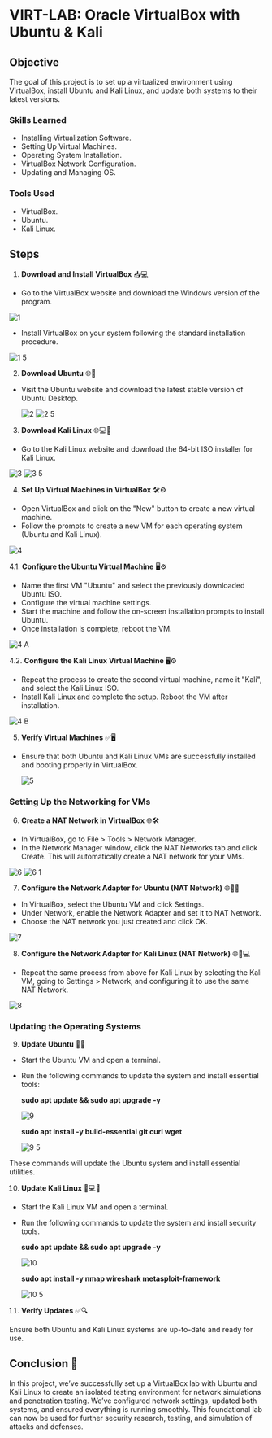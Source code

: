 # **VIRT-LAB: Oracle VirtualBox with Ubuntu & Kali**

## Objective

The goal of this project is to set up a virtualized environment using VirtualBox, install Ubuntu and Kali Linux, and update both systems to their latest versions.

### Skills Learned

- Installing Virtualization Software.
- Setting Up Virtual Machines.
- Operating System Installation.
- VirtualBox Network Configuration.
- Updating and Managing OS.

### Tools Used

- VirtualBox.
- Ubuntu.
- Kali Linux.

## Steps

1. **Download and Install VirtualBox** 📥💻

- Go to the VirtualBox website and download the Windows version of the program.
  
![1](https://github.com/user-attachments/assets/82100c74-dcfe-4f05-937a-97c53c693e54)

- Install VirtualBox on your system following the standard installation procedure.

 ![1 5](https://github.com/user-attachments/assets/a2f00376-c6d3-48e3-b1e4-dfd936683cf8)


2. **Download Ubuntu** 🌐🐧

- Visit the Ubuntu website and download the latest stable version of Ubuntu Desktop.

  ![2](https://github.com/user-attachments/assets/8113a50f-20c2-42d5-a706-c01005779593)
  ![2 5](https://github.com/user-attachments/assets/2ecc328e-0d85-4d8a-adfb-e7ad45c00f26)


3. **Download Kali Linux** 🌐💻🐍

- Go to the Kali Linux website and download the 64-bit ISO installer for Kali Linux.
  
![3](https://github.com/user-attachments/assets/9c359a6c-dd0d-4f55-8011-6f93869dc862)
![3 5](https://github.com/user-attachments/assets/97267f35-5da8-4f95-a67c-a0fec3d7fdb7)


4. **Set Up Virtual Machines in VirtualBox** 🛠️⚙️

- Open VirtualBox and click on the "New" button to create a new virtual machine.
- Follow the prompts to create a new VM for each operating system (Ubuntu and Kali Linux).

![4](https://github.com/user-attachments/assets/a11524ef-1a55-4ed8-9e6c-aaa99c0273de)

   4.1. **Configure the Ubuntu Virtual Machine** 🖥️⚙️

   - Name the first VM "Ubuntu" and select the previously downloaded Ubuntu ISO.
   - Configure the virtual machine settings.
   - Start the machine and follow the on-screen installation prompts to install Ubuntu.
   - Once installation is complete, reboot the VM.

![4 A](https://github.com/user-attachments/assets/3fe9c022-9c30-494f-838b-59c7d8ca8609)

   4.2. **Configure the Kali Linux Virtual Machine** 🖥️⚙️

   - Repeat the process to create the second virtual machine, name it "Kali", and select the Kali Linux ISO.
   - Install Kali Linux and complete the setup. Reboot the VM after installation.

![4 B](https://github.com/user-attachments/assets/3b244bfd-de2f-423b-9c38-96494a609f86)


5. **Verify Virtual Machines** ✅🖥️

- Ensure that both Ubuntu and Kali Linux VMs are successfully installed and booting properly in VirtualBox.

  ![5](https://github.com/user-attachments/assets/5274f22f-fee7-4b10-9a6f-3311693fbfaf)


### **Setting Up the Networking for VMs**

6. **Create a NAT Network in VirtualBox** 🌐🛠️

- In VirtualBox, go to File > Tools > Network Manager.
- In the Network Manager window, click the NAT Networks tab and click Create. This will automatically create a NAT network for your VMs.

![6](https://github.com/user-attachments/assets/c98885d7-1222-4de9-876b-3a5a35204062)
![6 1](https://github.com/user-attachments/assets/b257aefd-456e-4c52-a73e-062016898f73)


7. **Configure the Network Adapter for Ubuntu (NAT Network)** 🌐🔧🐧

- In VirtualBox, select the Ubuntu VM and click Settings.
- Under Network, enable the Network Adapter and set it to NAT Network.
- Choose the NAT network you just created and click OK.

![7](https://github.com/user-attachments/assets/888ba204-22f2-43d0-af6e-69c368dd6859)


8. **Configure the Network Adapter for Kali Linux (NAT Network)** 🌐🔧💻

- Repeat the same process from above for Kali Linux by selecting the Kali VM, going to Settings > Network, and configuring it to use the same NAT Network.

![8](https://github.com/user-attachments/assets/32ce623a-eb78-4626-a863-d2c8df3a5dca)


### **Updating the Operating Systems**

9. **Update Ubuntu** 🔄🐧

- Start the Ubuntu VM and open a terminal.
- Run the following commands to update the system and install essential tools:

    **sudo apt update && sudo apt upgrade -y**

  ![9](https://github.com/user-attachments/assets/6994f5e4-e216-41aa-84d2-bfc7bec43178)

    **sudo apt install -y build-essential git curl wget**

  ![9 5](https://github.com/user-attachments/assets/9c9f837f-3cb4-4528-bfcb-3612ad973b6f)

These commands will update the Ubuntu system and install essential utilities.


10. **Update Kali Linux** 🔄💻🐍

- Start the Kali Linux VM and open a terminal.
- Run the following commands to update the system and install security tools.

     **sudo apt update && sudo apt upgrade -y**

  ![10](https://github.com/user-attachments/assets/e368ffaf-23b5-474b-be64-6300dcbeaee4)

     **sudo apt install -y nmap wireshark metasploit-framework**

  ![10 5](https://github.com/user-attachments/assets/60a129ae-a9eb-4123-807a-022df1e98c71)


11. **Verify Updates** ✅🔍

Ensure both Ubuntu and Kali Linux systems are up-to-date and ready for use.


## Conclusion 🎉

In this project, we’ve successfully set up a VirtualBox lab with Ubuntu and Kali Linux to create an isolated testing environment for network simulations and penetration testing. We’ve configured network settings, updated both systems, and ensured everything is running smoothly. This foundational lab can now be used for further security research, testing, and simulation of attacks and defenses.






